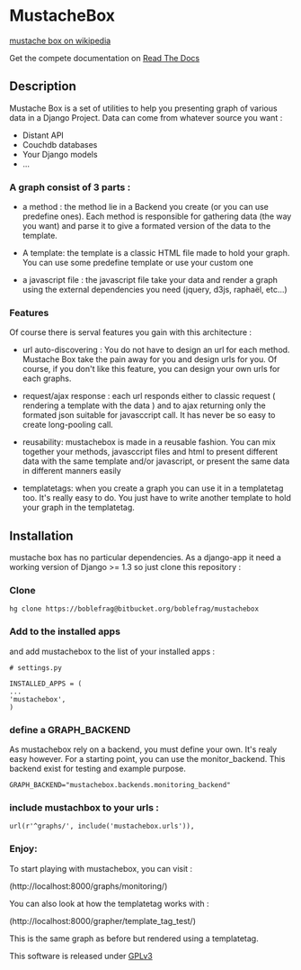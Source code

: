 #  MustacheBox

[mustache box on wikipedia](http://fr.wikipedia.org/wiki/Bo%C3%AEte_%C3%A0_moustaches)

Get the compete documentation on [Read The Docs](https://mustachebox.readthedocs.org/en/latest/)

## Description

Mustache Box is a set of utilities to help you presenting graph of
various data in a Django Project. Data can come from whatever source you want :

* Distant API
* Couchdb databases
* Your Django models
* ...

### A graph consist of 3 parts :

* a method : the method lie in a Backend you create (or you can use
  predefine ones). Each method is responsible for gathering data (the
  way you want) and parse it to give a formated version of the data to
  the template.

* A template: the template is a classic HTML file made to hold your
graph. You can use some predefine template or use your custom one

* a javascript file : the javascript file take your data and render a
  graph using the external dependencies you need (jquery, d3js, raphaël, etc...)

### Features

Of course there is serval features you gain with this architecture :

* url auto-discovering : You do not have to design an url for each
  method. Mustache Box take the pain away for you and design urls for
  you. Of course, if you don't like this feature, you can design your
  own urls for each graphs.

* request/ajax response : each url responds either to classic request
  ( rendering a template with the data ) and to ajax returning only
  the formated json suitable for javasccript call. It has never be so
  easy to create long-pooling call.

* reusability: mustachebox is made in a reusable fashion. You can mix
  together your methods, javasccript files and html to present
  different data with the same template and/or javascript, or present
  the same data in different manners easily

* templatetags: when you create a graph you can use it in a
  templatetag too. It's really easy to do. You just have to write
  another template to hold your graph in the templatetag.

## Installation

mustache box has no particular dependencies.
As a django-app it need a working version of Django >= 1.3
so just clone this repository :

### Clone

    hg clone https://boblefrag@bitbucket.org/boblefrag/mustachebox

### Add to the installed apps

and add mustachebox to the list of your installed apps :

    # settings.py

    INSTALLED_APPS = (
    ...
    'mustachebox',
    )

### define a GRAPH_BACKEND

As mustachebox rely on a backend, you must define your own. It's realy
easy however. For a starting point, you can use the
monitor_backend. This backend exist for testing and example purpose.

    GRAPH_BACKEND="mustachebox.backends.monitoring_backend"

### include mustachbox to your urls :

    url(r'^graphs/', include('mustachebox.urls')),

### Enjoy:

To start playing with mustachebox, you can visit :

(http://localhost:8000/graphs/monitoring/)

You can also look at how the templatetag works with :

(http://localhost:8000/grapher/template_tag_test/)

This is the same graph as before but rendered using a templatetag.

This software is released under [GPLv3](http://www.gnu.org/licenses/gpl.html)

